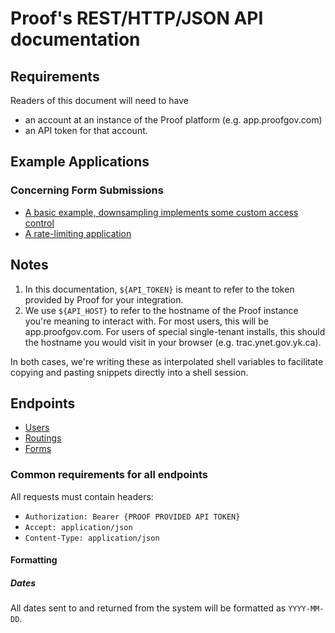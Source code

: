 # Proof's REST/HTTP/JSON API documentation

## Requirements

Readers of this document will need to have
* an account at an instance of the Proof platform (e.g. app.proofgov.com)
* an API token for that account.


## Example Applications

### Concerning Form Submissions

* [A basic example, downsampling implements some custom access control](https://github.com/proofgov/example-form-query-api)
* [A rate-limiting application](https://github.com/proofgov/eccc-on-site-access)


## Notes

1. In this documentation, `${API_TOKEN}` is meant to refer to the token provided by Proof for your integration.
2. We use `${API_HOST}` to refer to the hostname of the Proof instance you're meaning to interact with. For most users, this will be app.proofgov.com. For users of special single-tenant installs, this should the hostname you would visit in your browser (e.g. trac.ynet.gov.yk.ca).

In both cases, we're writing these as interpolated shell variables to facilitate copying and pasting snippets directly into a shell session.


## Endpoints

* [Users](users-endpoint.md)
* [Routings](routings-endpoint.md)
* [Forms](forms-endpoints.md)

### Common requirements for all endpoints
All requests must contain headers:
* `Authorization: Bearer {PROOF PROVIDED API TOKEN}`
* `Accept: application/json`
* `Content-Type: application/json`

#### Formatting
##### Dates
All dates sent to and returned from the system will be formatted as `YYYY-MM-DD`.
